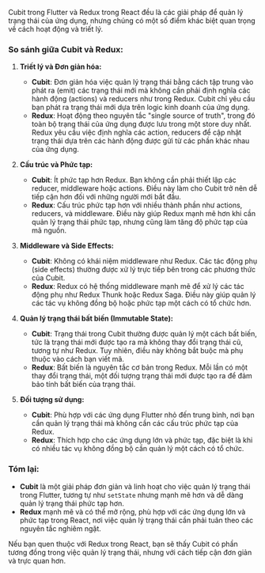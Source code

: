 Cubit trong Flutter và Redux trong React đều là các giải pháp để quản lý trạng thái của ứng dụng, nhưng chúng có một số điểm khác biệt quan trọng về cách hoạt động và triết lý.

### **So sánh giữa Cubit và Redux:**

1. **Triết lý và Đơn giản hóa:**
   - **Cubit**: Đơn giản hóa việc quản lý trạng thái bằng cách tập trung vào phát ra (emit) các trạng thái mới mà không cần phải định nghĩa các hành động (actions) và reducers như trong Redux. Cubit chỉ yêu cầu bạn phát ra trạng thái mới dựa trên logic kinh doanh của ứng dụng.
   - **Redux**: Hoạt động theo nguyên tắc "single source of truth", trong đó toàn bộ trạng thái của ứng dụng được lưu trong một store duy nhất. Redux yêu cầu việc định nghĩa các action, reducers để cập nhật trạng thái dựa trên các hành động được gửi từ các phần khác nhau của ứng dụng.

2. **Cấu trúc và Phức tạp:**
   - **Cubit**: Ít phức tạp hơn Redux. Bạn không cần phải thiết lập các reducer, middleware hoặc actions. Điều này làm cho Cubit trở nên dễ tiếp cận hơn đối với những người mới bắt đầu.
   - **Redux**: Cấu trúc phức tạp hơn với nhiều thành phần như actions, reducers, và middleware. Điều này giúp Redux mạnh mẽ hơn khi cần quản lý trạng thái phức tạp, nhưng cũng làm tăng độ phức tạp của mã nguồn.

3. **Middleware và Side Effects:**
   - **Cubit**: Không có khái niệm middleware như Redux. Các tác động phụ (side effects) thường được xử lý trực tiếp bên trong các phương thức của Cubit.
   - **Redux**: Redux có hệ thống middleware mạnh mẽ để xử lý các tác động phụ như Redux Thunk hoặc Redux Saga. Điều này giúp quản lý các tác vụ không đồng bộ hoặc phức tạp một cách có tổ chức hơn.

4. **Quản lý trạng thái bất biến (Immutable State):**
   - **Cubit**: Trạng thái trong Cubit thường được quản lý một cách bất biến, tức là trạng thái mới được tạo ra mà không thay đổi trạng thái cũ, tương tự như Redux. Tuy nhiên, điều này không bắt buộc mà phụ thuộc vào cách bạn viết mã.
   - **Redux**: Bất biến là nguyên tắc cơ bản trong Redux. Mỗi lần có một thay đổi trạng thái, một đối tượng trạng thái mới được tạo ra để đảm bảo tính bất biến của trạng thái.

5. **Đối tượng sử dụng:**
   - **Cubit**: Phù hợp với các ứng dụng Flutter nhỏ đến trung bình, nơi bạn cần quản lý trạng thái mà không cần các cấu trúc phức tạp của Redux.
   - **Redux**: Thích hợp cho các ứng dụng lớn và phức tạp, đặc biệt là khi có nhiều tác vụ không đồng bộ cần quản lý một cách có tổ chức.

### **Tóm lại:**
- **Cubit** là một giải pháp đơn giản và linh hoạt cho việc quản lý trạng thái trong Flutter, tương tự như `setState` nhưng mạnh mẽ hơn và dễ dàng quản lý trạng thái phức tạp hơn.
- **Redux** mạnh mẽ và có thể mở rộng, phù hợp với các ứng dụng lớn và phức tạp trong React, nơi việc quản lý trạng thái cần phải tuân theo các nguyên tắc nghiêm ngặt.

Nếu bạn quen thuộc với Redux trong React, bạn sẽ thấy Cubit có phần tương đồng trong việc quản lý trạng thái, nhưng với cách tiếp cận đơn giản và trực quan hơn.